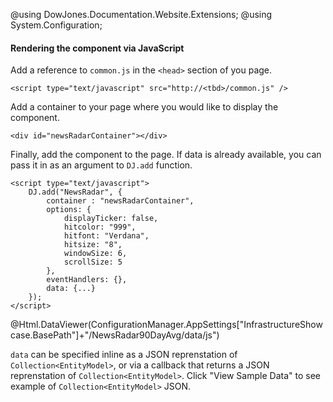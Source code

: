 ﻿@using DowJones.Documentation.Website.Extensions;
@using System.Configuration;

#### Rendering the component via JavaScript

Add a reference to `common.js` in the `<head>` section of you page.

	<script type="text/javascript" src="http://<tbd>/common.js" />

Add a container to your page where you would like to display the component.

	<div id="newsRadarContainer"></div>

Finally, add the component to the page.
If data is already available, you can pass it in as an argument to `DJ.add` function.

	<script type="text/javascript">
		DJ.add("NewsRadar", {
			container : "newsRadarContainer", 
			options: {
				displayTicker: false,
				hitcolor: "999",
				hitfont: "Verdana",
				hitsize: "8",
				windowSize: 6,
				scrollSize: 5
            },
			eventHandlers: {},
            data: {...}
		}); 
	</script>
		  
@Html.DataViewer(ConfigurationManager.AppSettings["InfrastructureShowcase.BasePath"]+"/NewsRadar90DayAvg/data/js")

`data` can be specified inline as a JSON reprenstation of `Collection<EntityModel>`, or via a callback that returns a JSON reprenstation of `Collection<EntityModel>`. 
Click "View Sample Data" to see example of `Collection<EntityModel>` JSON.